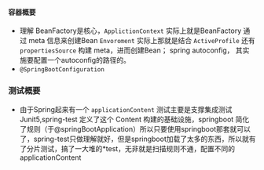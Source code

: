 #### 容器概要

- 理解 BeanFactory是核心，`ApplictionContext` 实际上就是BeanFactory 通过 meta 信息来创建Bean `Envoroment` 实际上那就是结合 `ActiveProfile` 还有  `propertiesSource`
构建 meta，进而创建Bean； spring autoconfig， 其实施要配置一个autoconfig的路径的。
- `@SpringBootConfiguration`

### 测试概要
- 由于Spring起来有一个  `applicationContent` 测试主要是支撑集成测试Junit5,spring-test 定义了这个 Content 构建的基础设施，springboot 简化了规则（于@springBootApplication）所以只要使用springboot那套就可以了，spring-test只做理解就好，但是springboot加载了太多的东西，所以就有了分片测试，搞了一大堆的*test，无非就是扫描规则不通，配置不同的 applicationContent
